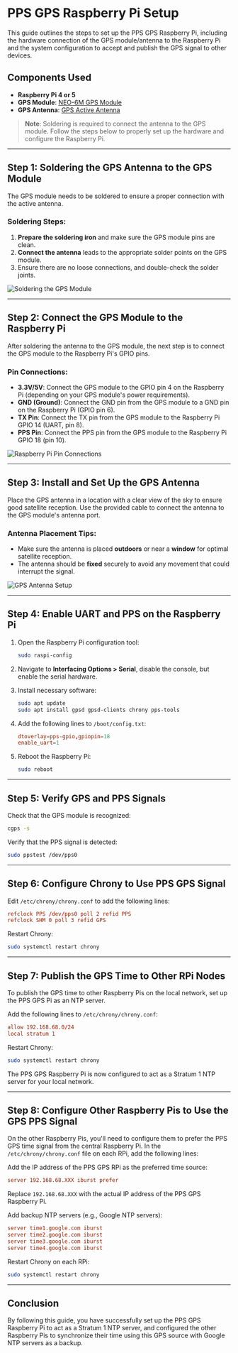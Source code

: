 # PPS GPS Raspberry Pi Setup

This guide outlines the steps to set up the PPS GPS Raspberry Pi, including the hardware connection of the GPS module/antenna to the Raspberry Pi and the system configuration to accept and publish the GPS signal to other devices.

## Components Used

- **Raspberry Pi 4 or 5** 
- **GPS Module**: [NEO-6M GPS Module](https://www.amazon.com/dp/B07P8YMVNT?ref=ppx_yo2ov_dt_b_fed_asin_title)
- **GPS Antenna**: [GPS Active Antenna](https://www.amazon.com/gp/product/B083D59N55/ref=ppx_yo_dt_b_asin_title_o01_s00?ie=UTF8&psc=1)

> **Note**: Soldering is required to connect the antenna to the GPS module. Follow the steps below to properly set up the hardware and configure the Raspberry Pi.

---

## Step 1: Soldering the GPS Antenna to the GPS Module

The GPS module needs to be soldered to ensure a proper connection with the active antenna.

### Soldering Steps:

1. **Prepare the soldering iron** and make sure the GPS module pins are clean.
2. **Connect the antenna** leads to the appropriate solder points on the GPS module.
3. Ensure there are no loose connections, and double-check the solder joints.

![Soldering the GPS Module](./images/soldering_gps_module.jpg)

---

## Step 2: Connect the GPS Module to the Raspberry Pi

After soldering the antenna to the GPS module, the next step is to connect the GPS module to the Raspberry Pi's GPIO pins.

### Pin Connections:

- **3.3V/5V**: Connect the GPS module to the GPIO pin 4 on the Raspberry Pi (depending on your GPS module's power requirements).
- **GND (Ground)**: Connect the GND pin from the GPS module to a GND pin on the Raspberry Pi (GPIO pin 6).
- **TX Pin**: Connect the TX pin from the GPS module to the Raspberry Pi GPIO 14 (UART, pin 8).
- **PPS Pin**: Connect the PPS pin from the GPS module to the Raspberry Pi GPIO 18 (pin 10).

![Raspberry Pi Pin Connections](./images/rpi_pin_connections.jpg)

---

## Step 3: Install and Set Up the GPS Antenna

Place the GPS antenna in a location with a clear view of the sky to ensure good satellite reception. Use the provided cable to connect the antenna to the GPS module's antenna port.

### Antenna Placement Tips:

- Make sure the antenna is placed **outdoors** or near a **window** for optimal satellite reception.
- The antenna should be **fixed** securely to avoid any movement that could interrupt the signal.

![GPS Antenna Setup](./images/gps_antenna_setup.jpg)

---

## Step 4: Enable UART and PPS on the Raspberry Pi

1. Open the Raspberry Pi configuration tool:

   ```bash
   sudo raspi-config
   ```

2. Navigate to **Interfacing Options > Serial**, disable the console, but enable the serial hardware.

3. Install necessary software:

   ```bash
   sudo apt update
   sudo apt install gpsd gpsd-clients chrony pps-tools
   ```

4. Add the following lines to `/boot/config.txt`:

   ```conf
   dtoverlay=pps-gpio,gpiopin=18
   enable_uart=1
   ```

5. Reboot the Raspberry Pi:

   ```bash
   sudo reboot
   ```

---

## Step 5: Verify GPS and PPS Signals

Check that the GPS module is recognized:

```bash
cgps -s
```

Verify that the PPS signal is detected:

```bash
sudo ppstest /dev/pps0
```

---

## Step 6: Configure Chrony to Use PPS GPS Signal

Edit `/etc/chrony/chrony.conf` to add the following lines:

```conf
refclock PPS /dev/pps0 poll 2 refid PPS
refclock SHM 0 poll 3 refid GPS
```

Restart Chrony:

```bash
sudo systemctl restart chrony
```

---

## Step 7: Publish the GPS Time to Other RPi Nodes

To publish the GPS time to other Raspberry Pis on the local network, set up the PPS GPS Pi as an NTP server.

Add the following lines to `/etc/chrony/chrony.conf`:

```conf
allow 192.168.68.0/24
local stratum 1
```

Restart Chrony:

```bash
sudo systemctl restart chrony
```

The PPS GPS Raspberry Pi is now configured to act as a Stratum 1 NTP server for your local network.

---

## Step 8: Configure Other Raspberry Pis to Use the GPS PPS Signal

On the other Raspberry Pis, you'll need to configure them to prefer the PPS GPS time signal from the central Raspberry Pi. In the `/etc/chrony/chrony.conf` file on each RPi, add the following lines:

Add the IP address of the PPS GPS RPi as the preferred time source:

```conf
server 192.168.68.XXX iburst prefer
```

Replace `192.168.68.XXX` with the actual IP address of the PPS GPS Raspberry Pi.

Add backup NTP servers (e.g., Google NTP servers):
```conf
server time1.google.com iburst
server time2.google.com iburst
server time3.google.com iburst
server time4.google.com iburst
```

Restart Chrony on each RPi:

```bash
sudo systemctl restart chrony
```

---

## Conclusion

By following this guide, you have successfully set up the PPS GPS Raspberry Pi to act as a Stratum 1 NTP server, and configured the other Raspberry Pis to synchronize their time using this GPS source with Google NTP servers as a backup.


